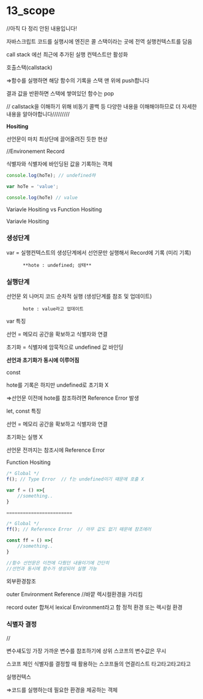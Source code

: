 # 13_scope

//아직 다 정리 안된 내용입니다!

자바스크립트 코드를 실행시에  엔진은 콜 스택이라는 곳에 전역 실행컨텍스트를 담음

call stack 에선 최근에 추가된 실행 컨텍스트만 활성화 

호출스택(callstack) 

⇒함수를 실행하면 해당 함수의 기록을 스택 맨 위에 push합니다 

 결과 값을 반환하면 스택에 쌓여있던 함수는 pop

// callstack을 이해하기 위해 비동기 콜백 등 다양한 내용을 이해해야하므로 더 자세한 내용을 알아야합니다/////////

**Hositing**

선언문이 마치 최상단에 끌어올려진 듯한 현상

//Environement Record

식별자와 식별자에 바인딩된 값을 기록하는 객체

 

```jsx
console.log(hoTe); // undefined햐

var hoTe = 'value';

console.log(hoTe) // value
```

Variavle Hositing vs Function Hositing

Variavle Hositing

### 생성단계

var = 실행컨텍스트의 생성단계에서 선언문만 실행해서 Record에 기록 (미리 기록)

          **hote : undefined; 상태**

### 실행단계

선언문 외 나머지 코드 순차적 실행 (생성단계를 참조 및 업데이트)

          hote : value라고 업데이트

var 특징

선언 = 메모리 공간을 확보하고 식별자와 연결

초기화 = 식별자에 암묵적으로 undefined 값 바인딩

**선언과 초기화가 동시에 이루어짐**

const

hote를 기록은 하지만 undefined로 초기화 X

⇒선언문 이전에 hote를 참조하려면 Reference Error 발생

let, const  특징

선언 = 메모리 공간을 확보하고 식별자와 연결

초기화는 실행 X

선언문 전까지는 참조시에 Reference Error 

Function Hositing

```jsx
/* Global */
f(); // Type Error  // f는 undefined이기 때문에 호출 X

var f = () =>{
	//something..
}

========================

/* Global */
ff(); // Reference Error  // 아무 값도 없기 때문에 참조에러

const ff = () =>{
	//something..
}

//함수 선언문은 이전에 다뤘던 내용이기에 간단히
//선언과 동시에 함수가 생성되어 실행 가능
```

외부환경참조

outer Environment Reference //바깥 렉시컬환경을 가리킴 

record outer 합쳐서 lexical Environment라고 함 정적 환경 또는 렉시컬 환경

### **식별자 결정**

//

변수섀도잉 가장 가까운 변수를 참조하기에 상위 스코프의 변수값은 무시

스코프 체인 식별자를 결정할 때 활용하는 스코프들의 연결리스트 타고타고타고타고

실행컨텍스

⇒코드를 실행하는데 필요한 환경을 제공하는 객체